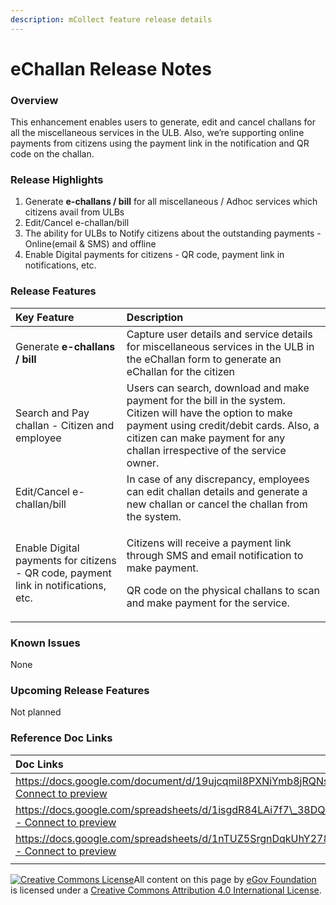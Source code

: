 ```yaml
---
description: mCollect feature release details
---
```


# eChallan Release Notes

### Overview <a id="Overview"></a>

This enhancement enables users to generate, edit and cancel challans for all the miscellaneous services in the ULB. Also, we’re supporting online payments from citizens using the payment link in the notification and QR code on the challan.

### Release Highlights <a id="Release-Highlights"></a>

1. Generate **e-challans / bill** for all miscellaneous / Adhoc services which citizens avail from ULBs
2. Edit/Cancel e-challan/bill
3. The ability for ULBs to Notify citizens about the outstanding payments - Online\(email & SMS\) and offline
4. Enable Digital payments for citizens - QR code, payment link in notifications, etc.

### Release Features <a id="Release-Features"></a>

<table>
  <thead>
    <tr>
      <th style="text-align:left"><b>Key Feature</b>
      </th>
      <th style="text-align:left"><b>Description</b>
      </th>
    </tr>
  </thead>
  <tbody>
    <tr>
      <td style="text-align:left">Generate <b>e-challans / bill</b>
      </td>
      <td style="text-align:left">Capture user details and service details for miscellaneous services in
        the ULB in the eChallan form to generate an eChallan for the citizen</td>
    </tr>
    <tr>
      <td style="text-align:left">Search and Pay challan - Citizen and employee</td>
      <td style="text-align:left">Users can search, download and make payment for the bill in the system.
        Citizen will have the option to make payment using credit/debit cards.
        Also, a citizen can make payment for any challan irrespective of the service
        owner.</td>
    </tr>
    <tr>
      <td style="text-align:left">Edit/Cancel e-challan/bill</td>
      <td style="text-align:left">In case of any discrepancy, employees can edit challan details and generate
        a new challan or cancel the challan from the system.</td>
    </tr>
    <tr>
      <td style="text-align:left">Enable Digital payments for citizens - QR code, payment link in notifications,
        etc.</td>
      <td style="text-align:left">
        <p>Citizens will receive a payment link through SMS and email notification
          to make payment.</p>
        <p>QR code on the physical challans to scan and make payment for the service.</p>
      </td>
    </tr>
  </tbody>
</table>

### Known Issues <a id="Known-Issues"></a>

 None

### Upcoming Release Features <a id="Upcoming-Release-Features"></a>

Not planned

### Reference Doc Links <a id="Reference-Doc-Links"></a>

| **Doc Links** | **Description** |
| :--- | :--- |
|   [https://docs.google.com/document/d/19ujcqmiI8PXNiYmb8jRQNsZVAGVgLNQ7Zph6Z19g8FY/edit\# - Connect to preview](https://docs.google.com/document/d/19ujcqmiI8PXNiYmb8jRQNsZVAGVgLNQ7Zph6Z19g8FY/edit#) |  PRD for the release |
|  [https://docs.google.com/spreadsheets/d/1isgdR84LAi7f7\_38DQFhFCJlftuROwUtxdZfWV\_KoOc/edit\#gid=0 - Connect to preview](https://docs.google.com/spreadsheets/d/1isgdR84LAi7f7_38DQFhFCJlftuROwUtxdZfWV_KoOc/edit#gid=0) | Build for the release |
|  [https://docs.google.com/spreadsheets/d/1nTUZ5SrgnDqkUhY278dVxE0sb6PeAPbi3r\_v20MzIb8/edit\#gid=0 - Connect to preview](https://docs.google.com/spreadsheets/d/1nTUZ5SrgnDqkUhY278dVxE0sb6PeAPbi3r_v20MzIb8/edit#gid=0) | Test cases |
|    |   |

 [![Creative Commons License](https://i.creativecommons.org/l/by/4.0/80x15.png)](http://creativecommons.org/licenses/by/4.0/)All content on this page by [eGov Foundation ](https://egov.org.in/)is licensed under a [Creative Commons Attribution 4.0 International License](http://creativecommons.org/licenses/by/4.0/).

